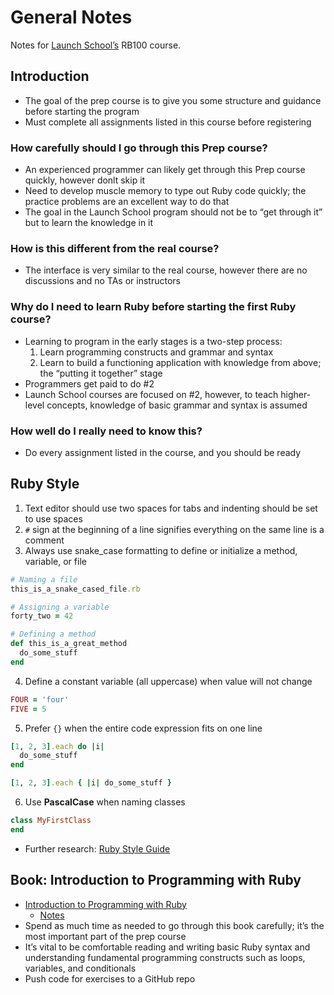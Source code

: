 # General Notes

Notes for [Launch School’s](https://launchschool.com) RB100 course.

## Introduction
* The goal of the prep course is to give you some structure and guidance before starting the program
* Must complete all assignments listed in this course before registering

### How carefully should I go through this Prep course?
* An experienced programmer can likely get through this Prep course quickly, however donlt skip it
* Need to develop muscle memory to type out Ruby code quickly; the practice problems are an excellent way to do that
* The goal in the Launch School program should not be to “get through it” but to learn the knowledge in it

### How is this different from the real course?
* The interface is very similar to the real course, however there are no discussions and no TAs or instructors

### Why do I need to learn Ruby before starting the first Ruby course?
* Learning to program in the early stages is a two-step process:
  1. Learn programming constructs and grammar and syntax
  1. Learn to build a functioning application with knowledge from above; the “putting it together” stage
* Programmers get paid to do #2
* Launch School courses are focused on #2, however, to teach higher-level concepts, knowledge of basic grammar and syntax is assumed

### How well do I really need to know this?
* Do every assignment listed in the course, and you should be ready

## Ruby Style
1. Text editor should use two spaces for tabs and indenting should be set to use spaces
2. `#` sign at the beginning of a line signifies everything on the same line is a comment
3. Always use snake_case formatting to define or initialize a method, variable, or file
```ruby
# Naming a file
this_is_a_snake_cased_file.rb

# Assigning a variable
forty_two = 42

# Defining a method
def this_is_a_great_method
  do_some_stuff
end
```
4. Define a constant variable (all uppercase) when value will not change
```ruby
FOUR = 'four'
FIVE = 5
```
5. Prefer `{}` when the entire code expression fits on one line
```ruby
[1, 2, 3].each do |i|
  do_some_stuff
end

[1, 2, 3].each { |i| do_some_stuff }
```
6. Use **PascalCase** when naming classes
```ruby
class MyFirstClass
end
```
* Further research: [Ruby Style Guide](https://github.com/rubocop-hq/ruby-style-guide)

## Book: Introduction to Programming with Ruby
* [Introduction to Programming with Ruby](https://launchschool.com/books/ruby)
  * [Notes](introduction_to_programming_with_ruby/notes.md)
* Spend as much time as needed to go through this book carefully; it’s the most important part of the prep course
* It’s vital to be comfortable reading and writing basic Ruby syntax and understanding fundamental programming constructs such as loops, variables, and conditionals
* Push code for exercises to a GitHub repo
